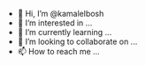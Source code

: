 - 👋 Hi, I’m @kamalelbosh
- 👀 I’m interested in ...
- 🌱 I’m currently learning ...
- 💞️ I’m looking to collaborate on ...
- 📫 How to reach me ...

<!---
kamalelbosh/kamalelbosh is a ✨ special ✨ repository because its `README.md` (this file) appears on your GitHub profile.
You can click the Preview link to take a look at your changes.
--->
